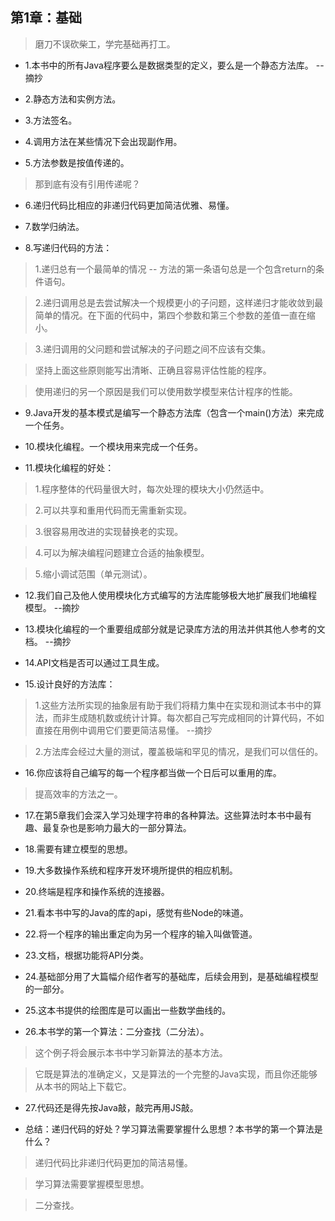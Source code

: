 ## 第1章：基础

>磨刀不误砍柴工，学完基础再打工。

- 1.本书中的所有Java程序要么是数据类型的定义，要么是一个静态方法库。 --摘抄

- 2.静态方法和实例方法。

- 3.方法签名。

- 4.调用方法在某些情况下会出现副作用。

- 5.方法参数是按值传递的。

>那到底有没有引用传递呢？

- 6.递归代码比相应的非递归代码更加简洁优雅、易懂。

- 7.数学归纳法。

- 8.写递归代码的方法：

>1.递归总有一个最简单的情况 -- 方法的第一条语句总是一个包含return的条件语句。

>2.递归调用总是去尝试解决一个规模更小的子问题，这样递归才能收敛到最简单的情况。在下面的代码中，第四个参数和第三个参数的差值一直在缩小。

>3.递归调用的父问题和尝试解决的子问题之间不应该有交集。

>坚持上面这些原则能写出清晰、正确且容易评估性能的程序。

>使用递归的另一个原因是我们可以使用数学模型来估计程序的性能。

- 9.Java开发的基本模式是编写一个静态方法库（包含一个main()方法）来完成一个任务。

- 10.模块化编程。一个模块用来完成一个任务。

- 11.模块化编程的好处：

>1.程序整体的代码量很大时，每次处理的模块大小仍然适中。

>2.可以共享和重用代码而无需重新实现。

>3.很容易用改进的实现替换老的实现。

>4.可以为解决编程问题建立合适的抽象模型。

>5.缩小调试范围（单元测试）。

- 12.我们自己及他人使用模块化方式编写的方法库能够极大地扩展我们地编程模型。 --摘抄

- 13.模块化编程的一个重要组成部分就是记录库方法的用法并供其他人参考的文档。 --摘抄

- 14.API文档是否可以通过工具生成。

- 15.设计良好的方法库：

>1.这些方法所实现的抽象层有助于我们将精力集中在实现和测试本书中的算法，而非生成随机数或统计计算。每次都自己写完成相同的计算代码，不如直接在用例中调用它们要更简洁易懂。 --摘抄

>2.方法库会经过大量的测试，覆盖极端和罕见的情况，是我们可以信任的。

- 16.你应该将自己编写的每一个程序都当做一个日后可以重用的库。

>提高效率的方法之一。

- 17.在第5章我们会深入学习处理字符串的各种算法。这些算法时本书中最有趣、最复杂也是影响力最大的一部分算法。

- 18.需要有建立模型的思想。

- 19.大多数操作系统和程序开发环境所提供的相应机制。

- 20.终端是程序和操作系统的连接器。

- 21.看本书中写的Java的库的api，感觉有些Node的味道。

- 22.将一个程序的输出重定向为另一个程序的输入叫做管道。

- 23.文档，根据功能将API分类。

- 24.基础部分用了大篇幅介绍作者写的基础库，后续会用到，是基础编程模型的一部分。

- 25.这本书提供的绘图库是可以画出一些数学曲线的。

- 26.本书学的第一个算法：二分查找（二分法）。

>这个例子将会展示本书中学习新算法的基本方法。

>它既是算法的准确定义，又是算法的一个完整的Java实现，而且你还能够从本书的网站上下载它。

- 27.代码还是得先按Java敲，敲完再用JS敲。

- 总结：递归代码的好处？学习算法需要掌握什么思想？本书学的第一个算法是什么？

>递归代码比非递归代码更加的简洁易懂。

>学习算法需要掌握模型思想。

>二分查找。
